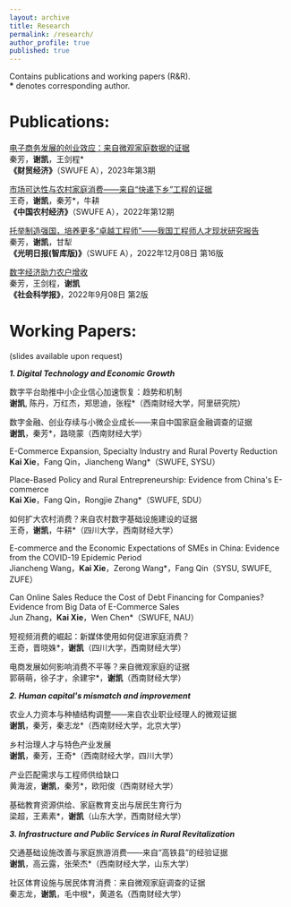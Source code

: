 ```yaml
---
layout: archive
title: Research
permalink: /research/
author_profile: true
published: true
---
```


Contains publications and working papers (R&R).<br>
**\*** denotes corresponding author.

Publications: 
======
[电子商务发展的创业效应：来自微观家庭数据的证据](http://cmjj.ajcass.org/Magazine/Show?ID=939)<br>
秦芳，**谢凯**，王剑程*<br>
**《财贸经济》**（SWUFE A），2023年第3期

[市场可达性与农村家庭消费——来自“快递下乡”工程的证据](http://crecrs-zgncjj.ajcass.org/Magazine/Show/84492)<br>
王奇，**谢凯**，秦芳*，牛耕<br>
**《中国农村经济》**（SWUFE A），2022年第12期

[托举制造强国，培养更多“卓越工程师”——我国工程师人才现状研究报告](https://epaper.gmw.cn/gmrb/html/2022-12/08/nw.D110000gmrb_20221208_1-16.htm)<br>
秦芳，**谢凯**，甘犁<br>
**《光明日报(智库版)》**（SWUFE A），2022年12月08日 第16版

[数字经济助力农户增收](http://epaper.routeryun.com/Article/index/aid/7163431.html)<br>
秦芳，王剑程，**谢凯**<br>
**《社会科学报》**，2022年9月08日 第2版

Working Papers:
======
(slides available upon request)

_**1. Digital Technology and Economic Growth**_

数字平台助推中小企业信心加速恢复：趋势和机制<br>
**谢凯**, 陈丹，万红杰，郑思迪，张程*（西南财经大学，阿里研究院）

数字金融、创业存续与小微企业成长——来自中国家庭金融调查的证据<br>
**谢凯**，秦芳*，路晓蒙（西南财经大学）

E-Commerce Expansion, Specialty Industry and Rural Poverty Reduction<br>
**Kai Xie**，Fang Qin，Jiancheng Wang*（SWUFE, SYSU）

Place-Based Policy and Rural Entrepreneurship: Evidence from China's E-commerce<br>
**Kai Xie**，Fang Qin，Rongjie Zhang*（SWUFE, SDU）

如何扩大农村消费？来自农村数字基础设施建设的证据<br>
王奇，**谢凯**，牛耕*（四川大学，西南财经大学）

E-commerce and the Economic Expectations of SMEs in China: Evidence from the COVID-19 Epidemic Period<br>
Jiancheng Wang，**Kai Xie**，Zerong Wang*，Fang Qin（SYSU, SWUFE, ZUFE）

Can Online Sales Reduce the Cost of Debt Financing for Companies? Evidence from Big Data of E-Commerce Sales<br>
Jun Zhang，**Kai Xie**，Wen Chen*（SWUFE, NAU）

短视频消费的崛起：新媒体使用如何促进家庭消费？<br>
王奇，晋晓姝*，**谢凯**（四川大学，西南财经大学）

电商发展如何影响消费不平等？来自微观家庭的证据<br>
郭萌萌，徐子才，余建宇*，**谢凯**（西南财经大学）

_**2. Human capital's mismatch and improvement**_

农业人力资本与种植结构调整——来自农业职业经理人的微观证据<br>
**谢凯**，秦芳，秦志龙*（西南财经大学，北京大学）

乡村治理人才与特色产业发展<br>
**谢凯**，秦芳，王奇*（西南财经大学，四川大学）

产业匹配需求与工程师供给缺口<br>
黄海波，**谢凯**，秦芳*，欧阳俊（西南财经大学）

基础教育资源供给、家庭教育支出与居民生育行为<br>
梁超，王素素*，**谢凯**（山东大学，西南财经大学）

_**3. Infrastructure and Public Services in Rural Revitalization**_

交通基础设施改善与家庭旅游消费——来自“高铁县”的经验证据<br>
**谢凯**，高云露，张荣杰*（西南财经大学，山东大学）

社区体育设施与居民体育消费：来自微观家庭调查的证据<br>
秦志龙，**谢凯**，毛中根*，黄道名（西南财经大学）
